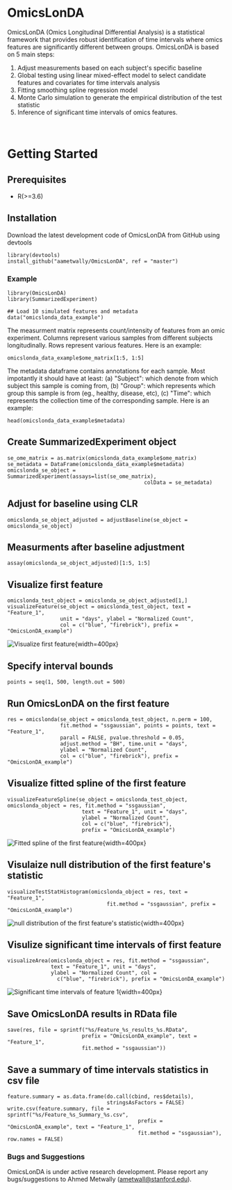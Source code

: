 # OmicsLonDA

OmicsLonDA (Omics Longitudinal Differential Analysis) is a statistical framework
that provides robust identification of time intervals where omics features are
significantly different between groups. OmicsLonDA is based on 5 main steps:

1. Adjust measurements based on each subject's specific baseline
1. Global testing using linear mixed-effect model to select candidate features
and covariates for time intervals analysis
1. Fitting smoothing spline regression model
1. Monte Carlo simulation to generate the empirical distribution of the test
statistic
1. Inference of significant time intervals of omics features.




<br>

# Getting Started


## Prerequisites

* R(>=3.6)


## Installation

Download the latest development code of OmicsLonDA from GitHub using devtools
```
library(devtools)
install_github("aametwally/OmicsLonDA", ref = "master")
```






### Example
```
library(OmicsLonDA)
library(SummarizedExperiment)

## Load 10 simulated features and metadata
data("omicslonda_data_example")
```


The measurment matrix represents count/intensity of features from an omic experiment. Columns represent various samples from different subjects longitudinally. Rows represent various features. Here is an example:
```
omicslonda_data_example$ome_matrix[1:5, 1:5]
```


The metadata dataframe contains annotations for each sample. Most impotantly it should have at least: (a) "Subject": which denote from which subject this sample is coming from,  (b) "Group": which represents which group this sample is from (eg., healthy, disease, etc), (c) "Time": which represents the collection time of the corresponding sample. Here is an example:
```
head(omicslonda_data_example$metadata)
```



## Create SummarizedExperiment object
```
se_ome_matrix = as.matrix(omicslonda_data_example$ome_matrix)
se_metadata = DataFrame(omicslonda_data_example$metadata)
omicslonda_se_object = SummarizedExperiment(assays=list(se_ome_matrix),
                                            colData = se_metadata)
```

## Adjust for baseline using CLR
```
omicslonda_se_object_adjusted = adjustBaseline(se_object = omicslonda_se_object)
```


## Measurments after baseline adjustment
```
assay(omicslonda_se_object_adjusted)[1:5, 1:5]
```


## Visualize first feature
```
omicslonda_test_object = omicslonda_se_object_adjusted[1,]
visualizeFeature(se_object = omicslonda_test_object, text = "Feature_1",
                 unit = "days", ylabel = "Normalized Count", 
                 col = c("blue", "firebrick"), prefix = "OmicsLonDA_example")
```
![Visualize first feature](vignettes/VisualizeFeature.jpg){width=400px}


## Specify interval bounds
```{r}
points = seq(1, 500, length.out = 500)
```


## Run OmicsLonDA on the first feature
```
res = omicslonda(se_object = omicslonda_test_object, n.perm = 100,
                 fit.method = "ssgaussian", points = points, text = "Feature_1",
                 parall = FALSE, pvalue.threshold = 0.05, 
                 adjust.method = "BH", time.unit = "days",
                 ylabel = "Normalized Count",
                 col = c("blue", "firebrick"), prefix = "OmicsLonDA_example")
```


## Visualize fitted spline of the first feature
```
visualizeFeatureSpline(se_object = omicslonda_test_object, omicslonda_object = res, fit.method = "ssgaussian",
                        text = "Feature_1", unit = "days",
                        ylabel = "Normalized Count", 
                        col = c("blue", "firebrick"),
                        prefix = "OmicsLonDA_example")
```
![Fitted spline of the first feature](vignettes/FittedSplines.jpg){width=400px}


## Visulaize null distribution of the first feature's statistic
```
visualizeTestStatHistogram(omicslonda_object = res, text = "Feature_1", 
                                fit.method = "ssgaussian", prefix = "OmicsLonDA_example")
```
![null distribution of the first feature's statistic](vignettes/TestStatistic_NullDistribution.jpg){width=400px}



## Visulize significant time intervals of first feature
```
visualizeArea(omicslonda_object = res, fit.method = "ssgaussian",
              text = "Feature_1", unit = "days", 
              ylabel = "Normalized Count", col =
                c("blue", "firebrick"), prefix = "OmicsLonDA_example")
```


![Significant time intervals of feature 1](vignettes/SignificantIntervals.jpg){width=400px}



## Save OmicsLonDA results in RData file
```
save(res, file = sprintf("%s/Feature_%s_results_%s.RData",
                        prefix = "OmicsLonDA_example", text = "Feature_1", 
                        fit.method = "ssgaussian"))
```



## Save a summary of time intervals statistics in csv file
```   
feature.summary = as.data.frame(do.call(cbind, res$details),
                                stringsAsFactors = FALSE)
write.csv(feature.summary, file = sprintf("%s/Feature_%s_Summary_%s.csv",
                                          prefix = "OmicsLonDA_example", text = "Feature_1", 
                                          fit.method = "ssgaussian"), row.names = FALSE)
```






### Bugs and Suggestions
OmicsLonDA is under active research development. Please report any bugs/suggestions to Ahmed Metwally (ametwall@stanford.edu).
